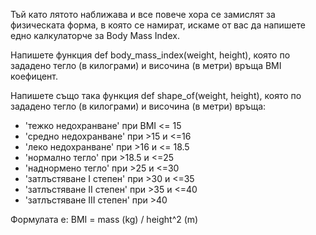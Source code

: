 Тъй като лятото наближава и все повече хора се замислят за физическата форма, в която се намират, искаме от вас да напишете едно калкулаторче за Body Mass Index.

Напишете функция def body_mass_index(weight, height), която по зададено тегло (в килограми) и височина (в метри) връща BMI коефицент.

Напишете също така функция def shape_of(weight, height), която по зададено тегло (в килограми) и височина (в метри) връща:

- 'тежко недохранване' при BMI <= 15
- 'средно недохранване' при >15 и <=16
- 'леко недохранване' при >16 и <= 18.5
- 'нормално тегло' при >18.5 и <=25
- 'наднормено тегло' при >25 и <=30
- 'затлъстяване I степен' при >30 и <=35
- 'затлъстяване II степен' при >35 и <=40
- 'затлъстяване III степен' при >40

Формулата е:
BMI = mass (kg) / height^2 (m)